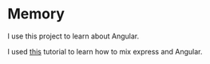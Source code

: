 # Memory

I use this project to learn about Angular.

I used [this](https://coursetro.com/posts/code/84/Setting-up-an-Angular-4-MEAN-Stack-(Tutorial)) tutorial to learn how to mix express and Angular.

